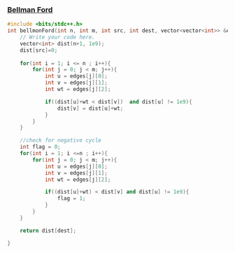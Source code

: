 ### [Bellman Ford](https://www.codingninjas.com/codestudio/problems/bellmon-ford_2041977?leftPanelTab=0&utm_source=youtube&utm_medium=affiliate&utm_campaign=Lovebabbar)

```cpp
#include <bits/stdc++.h> 
int bellmonFord(int n, int m, int src, int dest, vector<vector<int>> &edges) {
    // Write your code here.
    vector<int> dist(n+1, 1e9);
    dist[src]=0;
    
    for(int i = 1; i <= n ; i++){
        for(int j = 0; j < m; j++){
            int u = edges[j][0];
            int v = edges[j][1];
            int wt = edges[j][2];

            if((dist[u]+wt < dist[v])  and dist[u] != 1e9){
                dist[v] = dist[u]+wt;
            }
        }
    }

    //check for negative cycle
    int flag = 0;
    for(int i = 1; i <=n ; i++){
        for(int j = 0; j < m; j++){
            int u = edges[j][0];
            int v = edges[j][1];
            int wt = edges[j][2];

            if((dist[u]+wt) < dist[v] and dist[u] != 1e9){
                flag = 1;
            }
        }
    }

    return dist[dest];

}